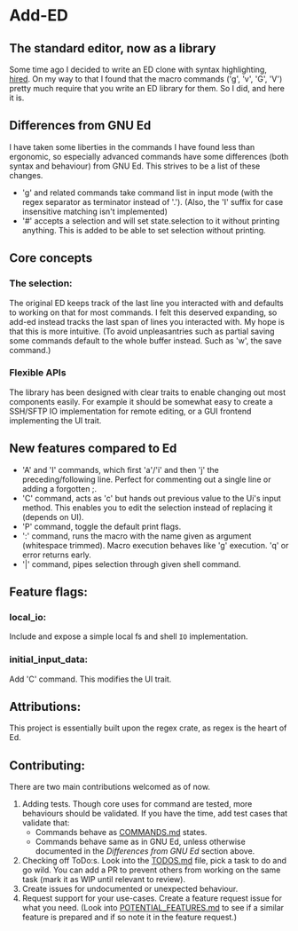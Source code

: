 # Add-ED
## The standard editor, now as a library
Some time ago I decided to write an ED clone with syntax highlighting, [hired](https://github.com/sidju/hired).
On my way to that I found that the macro commands ('g', 'v', 'G', 'V') pretty much require that you write an ED library for them.
So I did, and here it is.

## Differences from GNU Ed
I have taken some liberties in the commands I have found less than ergonomic, so
especially advanced commands have some differences (both syntax and behaviour)
from GNU Ed. This strives to be a list of these changes.

- 'g' and related commands take command list in input mode (with the regex
  separator as terminator instead of '.').
  (Also, the 'I' suffix for case insensitive matching isn't implemented)
- '#' accepts a selection and will set state.selection to it without printing
  anything. This is added to be able to set selection without printing.

## Core concepts
### The selection:
The original ED keeps track of the last line you interacted with and defaults to working on that for most commands.
I felt this deserved expanding, so add-ed instead tracks the last span of lines you interacted with.
My hope is that this is more intuitive.
(To avoid unpleasantries such as partial saving some commands default to the whole buffer instead. Such as 'w', the save command.)

### Flexible APIs
The library has been designed with clear traits to enable changing out most components easily.
For example it should be somewhat easy to create a SSH/SFTP IO implementation for remote editing,
or a GUI frontend implementing the UI trait.

## New features compared to Ed
- 'A' and 'I' commands, which first 'a'/'i' and then 'j' the preceding/following line.
  Perfect for commenting out a single line or adding a forgotten ;.
- 'C' command, acts as 'c' but hands out previous value to the Ui's input method.
  This enables you to edit the selection instead of replacing it (depends on UI).
- 'P' command, toggle the default print flags.
- ':' command, runs the macro with the name given as argument (whitespace trimmed).
  Macro execution behaves like 'g' execution. 'q' or error returns early.
- '|' command, pipes selection through given shell command.

## Feature flags:
### local_io:
Include and expose a simple local fs and shell `IO` implementation.

### initial_input_data:
Add 'C' command. This modifies the UI trait.

## Attributions:
This project is essentially built upon the regex crate, as regex is the heart of Ed.

## Contributing:
There are two main contributions welcomed as of now.

1. Adding tests. Though core uses for command are tested, more behaviours should
   be validated. If you have the time, add test cases that validate that:
   - Commands behave as [COMMANDS.md](COMMANDS.md) states.
   - Commands behave same as in GNU Ed, unless otherwise documented in the
     *Differences from GNU Ed* section above.
2. Checking off ToDo:s. Look into the [TODOS.md](TODOS.md) file, pick a task to
   do and go wild. You can add a PR to prevent others from working on the same
   task (mark it as WIP until relevant to review).
3. Create issues for undocumented or unexpected behaviour.
4. Request support for your use-cases. Create a feature request issue for what
   you need. (Look into [POTENTIAL_FEATURES.md](POTENTIAL_FEATURES.md) to see if
   a similar feature is prepared and if so note it in the feature request.)

